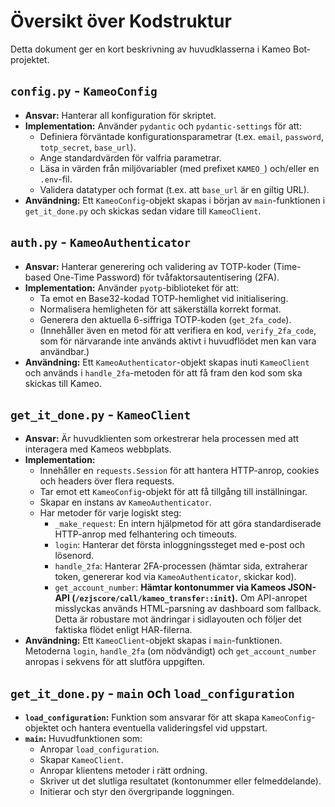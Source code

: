 # Översikt över Kodstruktur

Detta dokument ger en kort beskrivning av huvudklasserna i Kameo Bot-projektet.

## `config.py` - `KameoConfig`

*   **Ansvar:** Hanterar all konfiguration för skriptet.
*   **Implementation:** Använder `pydantic` och `pydantic-settings` för att:
    *   Definiera förväntade konfigurationsparametrar (t.ex. `email`, `password`, `totp_secret`, `base_url`).
    *   Ange standardvärden för valfria parametrar.
    *   Läsa in värden från miljövariabler (med prefixet `KAMEO_`) och/eller en `.env`-fil.
    *   Validera datatyper och format (t.ex. att `base_url` är en giltig URL).
*   **Användning:** Ett `KameoConfig`-objekt skapas i början av `main`-funktionen i `get_it_done.py` och skickas sedan vidare till `KameoClient`.

## `auth.py` - `KameoAuthenticator`

*   **Ansvar:** Hanterar generering och validering av TOTP-koder (Time-based One-Time Password) för tvåfaktorsautentisering (2FA).
*   **Implementation:** Använder `pyotp`-biblioteket för att:
    *   Ta emot en Base32-kodad TOTP-hemlighet vid initialisering.
    *   Normalisera hemligheten för att säkerställa korrekt format.
    *   Generera den aktuella 6-siffriga TOTP-koden (`get_2fa_code`).
    *   (Innehåller även en metod för att verifiera en kod, `verify_2fa_code`, som för närvarande inte används aktivt i huvudflödet men kan vara användbar.)
*   **Användning:** Ett `KameoAuthenticator`-objekt skapas inuti `KameoClient` och används i `handle_2fa`-metoden för att få fram den kod som ska skickas till Kameo.

## `get_it_done.py` - `KameoClient`

*   **Ansvar:** Är huvudklienten som orkestrerar hela processen med att interagera med Kameos webbplats.
*   **Implementation:**
    *   Innehåller en `requests.Session` för att hantera HTTP-anrop, cookies och headers över flera requests.
    *   Tar emot ett `KameoConfig`-objekt för att få tillgång till inställningar.
    *   Skapar en instans av `KameoAuthenticator`.
    *   Har metoder för varje logiskt steg:
        *   `_make_request`: En intern hjälpmetod för att göra standardiserade HTTP-anrop med felhantering och timeouts.
        *   `login`: Hanterar det första inloggningssteget med e-post och lösenord.
        *   `handle_2fa`: Hanterar 2FA-processen (hämtar sida, extraherar token, genererar kod via `KameoAuthenticator`, skickar kod).
        *   `get_account_number`: **Hämtar kontonummer via Kameos JSON-API (`/ezjscore/call/kameo_transfer::init`).** Om API-anropet misslyckas används HTML-parsning av dashboard som fallback. Detta är robustare mot ändringar i sidlayouten och följer det faktiska flödet enligt HAR-filerna.
*   **Användning:** Ett `KameoClient`-objekt skapas i `main`-funktionen. Metoderna `login`, `handle_2fa` (om nödvändigt) och `get_account_number` anropas i sekvens för att slutföra uppgiften.

## `get_it_done.py` - `main` och `load_configuration`

*   **`load_configuration`:** Funktion som ansvarar för att skapa `KameoConfig`-objektet och hantera eventuella valideringsfel vid uppstart.
*   **`main`:** Huvudfunktionen som:
    *   Anropar `load_configuration`.
    *   Skapar `KameoClient`.
    *   Anropar klientens metoder i rätt ordning.
    *   Skriver ut det slutliga resultatet (kontonummer eller felmeddelande).
    *   Initierar och styr den övergripande loggningen. 